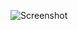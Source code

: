 ![Screenshot](https://user-images.githubusercontent.com/28766199/66681657-03e99f00-ec28-11e9-82a5-7d45239c04b6.png)
